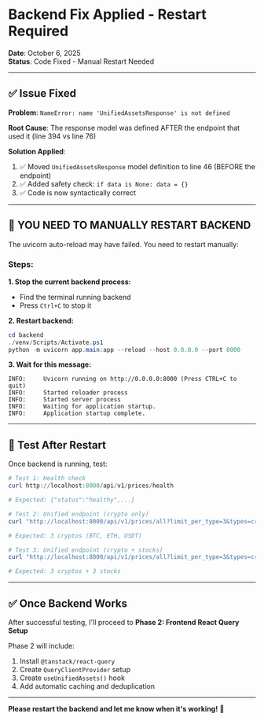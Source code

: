 # Backend Fix Applied - Restart Required

**Date**: October 6, 2025  
**Status**: Code Fixed - Manual Restart Needed

---

## ✅ Issue Fixed

**Problem**: `NameError: name 'UnifiedAssetsResponse' is not defined`

**Root Cause**: The response model was defined AFTER the endpoint that used it (line 394 vs line 76)

**Solution Applied**:
1. ✅ Moved `UnifiedAssetsResponse` model definition to line 46 (BEFORE the endpoint)
2. ✅ Added safety check: `if data is None: data = {}`
3. ✅ Code is now syntactically correct

---

## 🔧 YOU NEED TO MANUALLY RESTART BACKEND

The uvicorn auto-reload may have failed. You need to restart manually:

### **Steps:**

**1. Stop the current backend process:**
- Find the terminal running backend
- Press `Ctrl+C` to stop it

**2. Restart backend:**
```powershell
cd backend
./venv/Scripts/Activate.ps1
python -m uvicorn app.main:app --reload --host 0.0.0.0 --port 8000
```

**3. Wait for this message:**
```
INFO:     Uvicorn running on http://0.0.0.0:8000 (Press CTRL+C to quit)
INFO:     Started reloader process
INFO:     Started server process
INFO:     Waiting for application startup.
INFO:     Application startup complete.
```

---

## 🧪 Test After Restart

Once backend is running, test:

```powershell
# Test 1: Health check
curl http://localhost:8000/api/v1/prices/health

# Expected: {"status":"healthy",...}

# Test 2: Unified endpoint (crypto only)
curl "http://localhost:8000/api/v1/prices/all?limit_per_type=3&types=crypto"

# Expected: 3 cryptos (BTC, ETH, USDT)

# Test 3: Unified endpoint (crypto + stocks)
curl "http://localhost:8000/api/v1/prices/all?limit_per_type=3&types=crypto,stocks"

# Expected: 3 cryptos + 3 stocks
```

---

## ✅ Once Backend Works

After successful testing, I'll proceed to **Phase 2: Frontend React Query Setup**

Phase 2 will include:
1. Install `@tanstack/react-query`
2. Create `QueryClientProvider` setup
3. Create `useUnifiedAssets()` hook
4. Add automatic caching and deduplication

---

**Please restart the backend and let me know when it's working!** 🚀
